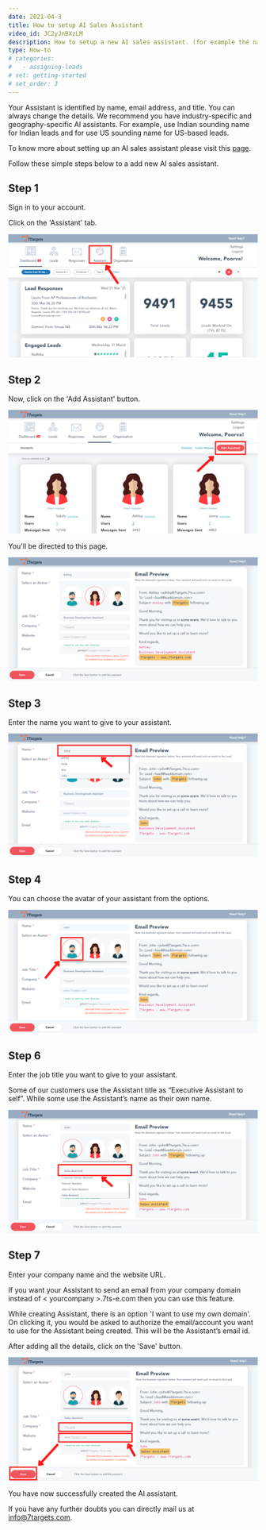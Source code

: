 ```yaml
---
date: 2021-04-3
title: How to setup AI Sales Assistant
video_id: JC2yJnBXzLM
description: How to setup a new AI sales assistant. (for example the name, designation, email address, etc)
type: How-to
# categories:
#   - assigning-leads
# set: getting-started
# set_order: 3
---
```


Your Assistant is identified by name, email address, and title. You can always change the details. We recommend you have industry-specific and geography-specific AI assistants. For example, use Indian sounding name for Indian leads and for use US sounding name for US-based leads.
 
To know more about setting up an AI sales assistant please visit this [page](https://help.7targets.ai/getting-started/create-your-assistant/).
 
Follow these simple steps below to a add new AI sales assistant.


## Step 1

Sign in to your account.

Click on the 'Assistant' tab.

![image](../images/lead-nurturing-1.png)

## Step 2

Now, click on the 'Add Assistant' button.

![image](../images/setup-assistant-2.png)

You'll be directed to this page.

![image](../images/setup-assistant-3.png)

## Step 3

Enter the name you want to give to your assistant.

![image](../images/setup-assistant-4.png)

## Step 4

You can choose the avatar of your assistant from the options.

![image](../images/setup-assistant-5.png)

## Step 6

Enter the job title you want to give to your assistant.

Some of our customers use the Assistant title as “Executive Assistant to self”. While some use the Assistant’s name as their own name.

![image](../images/setup-assistant-6.png)

## Step 7

Enter your company name and the website URL.

If you want your Assistant to send an email from your company domain instead of < yourcompany >.7ts-e.com then you can use this feature.

While creating Assistant, there is an option 'I want to use my own domain'. On clicking it, you would be asked to authorize the email/account you want to use for the Assistant being created. This will be the Assistant’s email id.

After adding all the details, click on the 'Save' button.

![image](../images/setup-assistant-7.png)

You have now successfully created the AI assistant.

If you have any further doubts you can directly mail us at info@7targets.com.